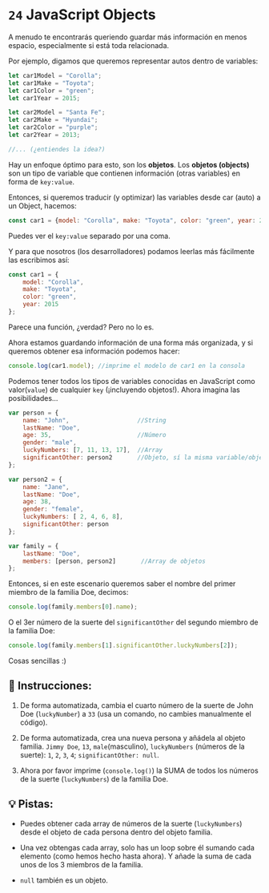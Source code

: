 # `24` JavaScript Objects

A menudo te encontrarás queriendo guardar más información en menos espacio, especialmente si está toda relacionada. 

Por ejemplo, digamos que queremos representar autos dentro de variables:

```js
let car1Model = "Corolla";
let car1Make = "Toyota";
let car1Color = "green";
let car1Year = 2015;

let car2Model = "Santa Fe";
let car2Make = "Hyundai";
let car2Color = "purple";
let car2Year = 2013;

//... (¿entiendes la idea?)
```


Hay un enfoque óptimo para esto, son los **objetos**. Los **objetos (objects)** son un tipo de variable que contienen información (otras variables) en forma de `key:value`.

Entonces, si queremos traducir (y optimizar) las variables desde car (auto) a un Object, hacemos:

```js
const car1 = {model: "Corolla", make: "Toyota", color: "green", year: 2015};
```

Puedes ver el `key:value` separado por una coma. 

Y para que nosotros (los desarrolladores) podamos leerlas más fácilmente las escribimos así:

```js
const car1 = {
    model: "Corolla", 
    make: "Toyota", 
    color: "green",  
    year: 2015
};
```

Parece una función, ¿verdad? Pero no lo es.

Ahora estamos guardando información de una forma más organizada, y si queremos obtener esa información podemos hacer:

```js
console.log(car1.model); //imprime el modelo de car1 en la consola
```

Podemos tener todos los tipos de variables conocidas en JavaScript como valor(`value`) de cualquier `key` (¡incluyendo objetos!). Ahora imagina las posibilidades...

```js
var person = {
    name: "John",                   //String
    lastName: "Doe",
    age: 35,                        //Número
    gender: "male",
    luckyNumbers: [7, 11, 13, 17],  //Array
    significantOther: person2       //Objeto, sí la misma variable/objeto definida después
};

var person2 = {
    name: "Jane",
    lastName: "Doe",
    age: 38,
    gender: "female",
    luckyNumbers: [ 2, 4, 6, 8],
    significantOther: person
};

var family = {
    lastName: "Doe",
    members: [person, person2]       //Array de objetos
};
```

Entonces, si en este escenario queremos saber el nombre del primer miembro de la familia Doe, decimos:

```js
console.log(family.members[0].name);
```

O el 3er número de la suerte del `significantOther` del segundo miembro de la familia Doe:

```js
console.log(family.members[1].significantOther.luckyNumbers[2]);
```

Cosas sencillas :)

## 📝 Instrucciones:

1. De forma automatizada, cambia el cuarto número de la suerte de John Doe (`luckyNumber`) a `33` (usa un comando, no cambies manualmente el código).

2. De forma automatizada, crea una nueva persona y añádela al objeto familia. `Jimmy Doe`, `13`, `male`(masculino), `luckyNumbers` (números de la suerte): `1`, `2`, `3`, `4`; `significantOther: null`.

3. Ahora por favor imprime (`console.log()`) la SUMA de todos los números de la suerte (`luckyNumbers`) de la familia Doe.

## 💡 Pistas:

+ Puedes obtener cada array de números de la suerte (`luckyNumbers`) desde el objeto de cada persona dentro del objeto familia.

+ Una vez obtengas cada array, solo has un loop sobre él sumando cada elemento (como hemos hecho hasta ahora). Y añade la suma de cada unos de los 3 miembros de la familia.

+ `null` también es un objeto.
